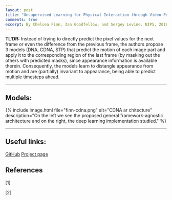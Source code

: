 ```yaml
---
layout: post
title: "Unsupervised Learning for Physical Interaction through Video Prediction"
comments: true
excerpt: By Chelsea Finn, Ian Goodfellow, and Sergey Levine. NIPS, 2016
---
```


**TL'DR:**
Instead of trying to directly predict the pixel values for the next frame or even the difference from the previous frame, the authors propose 3 models (DNA, CDNA, STP) that predict the motion of each image part and apply it to the corresponding region of the last frame (by masking out the others with predicted masks), since appearance information is available therein. Consequently, the models learn to distangle appearance from motion and are (partially) invariant to appearance, being able to predict multiple timesteps ahead.

---

**Models:**
---

{% include image.html file="finn-cdna.png" alt="CDNA ar chitecture"
description="On the left we see the proposed general framework-agnostic architecture and on the right, the deep learning implementation studied." %}

---

**Useful links:**
---

[GitHub](https://github.com/tensorflow/models/tree/master/research/video_prediction)
[Project page](https://sites.google.com/site/robotprediction/)

**References**
---

[1]

[2]